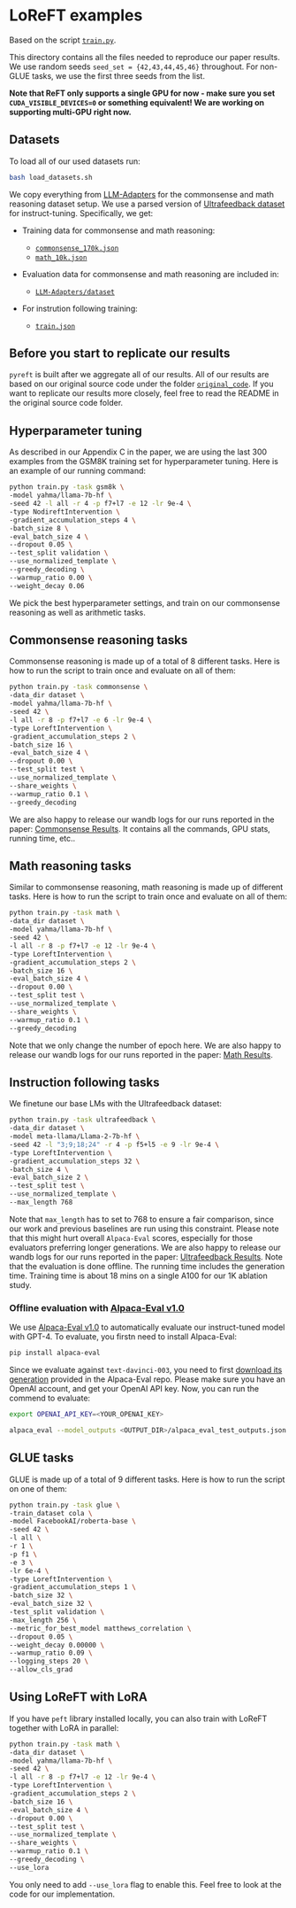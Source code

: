 # LoReFT examples

Based on the script [`train.py`](https://github.com/stanfordnlp/pyreft/blob/main/examples/loreft/train.py).

This directory contains all the files needed to reproduce our paper results. We use random seeds `seed_set = {42,43,44,45,46}` throughout. For non-GLUE tasks, we use the first three seeds from the list.

**Note that ReFT only supports a single GPU for now - make sure you set `CUDA_VISIBLE_DEVICES=0` or something equivalent! We are working on supporting multi-GPU right now.**

## Datasets

To load all of our used datasets run:

```bash
bash load_datasets.sh
```

We copy everything from [LLM-Adapters](https://github.com/AGI-Edgerunners/LLM-Adapters/tree/main) for the commonsense and math reasoning dataset setup. We use a parsed version of [Ultrafeedback dataset](https://huggingface.co/datasets/argilla/ultrafeedback-binarized-preferences-cleaned) for instruct-tuning. Specifically, we get:

- Training data for commonsense and math reasoning:

  - [`commonsense_170k.json`](https://github.com/AGI-Edgerunners/LLM-Adapters/blob/main/ft-training_set/commonsense_170k.json)
  - [`math_10k.json`](https://github.com/AGI-Edgerunners/LLM-Adapters/blob/main/ft-training_set/math_10k.json)

- Evaluation data for commonsense and math reasoning are included in:

  - [`LLM-Adapters/dataset`](https://github.com/AGI-Edgerunners/LLM-Adapters/tree/main/dataset)

- For instrution following training:
  - [`train.json`](https://github.com/frankaging/ultrafeedback-dataset/blob/main/train.json)

## Before you start to replicate our results

`pyreft` is built after we aggregate all of our results. All of our results are based on our original source code under the folder [`original_code`](https://github.com/stanfordnlp/pyreft/blob/main/examples/loreft/original_code). If you want to replicate our results more closely, feel free to read the README in the original source code folder.

## Hyperparameter tuning

As described in our Appendix C in the paper, we are using the last 300 examples from the GSM8K training set for hyperparameter tuning. Here is an example of our running command:

```bash
python train.py -task gsm8k \
-model yahma/llama-7b-hf \
-seed 42 -l all -r 4 -p f7+l7 -e 12 -lr 9e-4 \
-type NodireftIntervention \
-gradient_accumulation_steps 4 \
-batch_size 8 \
-eval_batch_size 4 \
--dropout 0.05 \
--test_split validation \
--use_normalized_template \
--greedy_decoding \
--warmup_ratio 0.00 \
--weight_decay 0.06
```

We pick the best hyperparameter settings, and train on our commonsense reasoning as well as arithmetic tasks.

## Commonsense reasoning tasks

Commonsense reasoning is made up of a total of 8 different tasks. Here is how to run the script to train once and evaluate on all of them:

```bash
python train.py -task commonsense \
-data_dir dataset \
-model yahma/llama-7b-hf \
-seed 42 \
-l all -r 8 -p f7+l7 -e 6 -lr 9e-4 \
-type LoreftIntervention \
-gradient_accumulation_steps 2 \
-batch_size 16 \
-eval_batch_size 4 \
--dropout 0.00 \
--test_split test \
--use_normalized_template \
--share_weights \
--warmup_ratio 0.1 \
--greedy_decoding
```

We are also happy to release our wandb logs for our runs reported in the paper: [Commonsense Results](https://wandb.ai/wuzhengx/ReFT_MuadDib_commonsense). It contains all the commands, GPU stats, running time, etc..

## Math reasoning tasks

Similar to commonsense reasoning, math reasoning is made up of different tasks. Here is how to run the script to train once and evaluate on all of them:

```bash
python train.py -task math \
-data_dir dataset \
-model yahma/llama-7b-hf \
-seed 42 \
-l all -r 8 -p f7+l7 -e 12 -lr 9e-4 \
-type LoreftIntervention \
-gradient_accumulation_steps 2 \
-batch_size 16 \
-eval_batch_size 4 \
--dropout 0.00 \
--test_split test \
--use_normalized_template \
--share_weights \
--warmup_ratio 0.1 \
--greedy_decoding
```

Note that we only change the number of epoch here. We are also happy to release our wandb logs for our runs reported in the paper: [Math Results](https://wandb.ai/wuzhengx/ReFT_MuadDib_math).

## Instruction following tasks

We finetune our base LMs with the Ultrafeedback dataset:

```bash
python train.py -task ultrafeedback \
-data_dir dataset \
-model meta-llama/Llama-2-7b-hf \
-seed 42 -l "3;9;18;24" -r 4 -p f5+l5 -e 9 -lr 9e-4 \
-type LoreftIntervention \
-gradient_accumulation_steps 32 \
-batch_size 4 \
-eval_batch_size 2 \
--test_split test \
--use_normalized_template \
--max_length 768
```

Note that `max_length` has to set to 768 to ensure a fair comparison, since our work and previous baselines are run using this constraint. Please note that this might hurt overall `Alpaca-Eval` scores, especially for those evaluators preferring longer generations. We are also happy to release our wandb logs for our runs reported in the paper: [Ultrafeedback Results](https://wandb.ai/wuzhengx/ReFT_MuadDib_ultrafeedback). Note that the evaluation is done offline. The running time includes the generation time. Training time is about 18 mins on a single A100 for our 1K ablation study.

### Offline evaluation with [Alpaca-Eval v1.0](https://github.com/tatsu-lab/alpaca_eval/)

We use [Alpaca-Eval v1.0](https://github.com/tatsu-lab/alpaca_eval/) to automatically evaluate our instruct-tuned model with GPT-4. To evaluate, you firstn need to install Alpaca-Eval:

```bash
pip install alpaca-eval
```

Since we evaluate against `text-davinci-003`, you need to first [download its generation](https://github.com/tatsu-lab/alpaca_eval/blob/main/results/text_davinci_003/model_outputs.json) provided in the Alpaca-Eval repo. Please make sure you have an OpenAI account, and get your OpenAI API key. Now, you can run the commend to evaluate:

```bash
export OPENAI_API_KEY=<YOUR_OPENAI_KEY>

alpaca_eval --model_outputs <OUTPUT_DIR>/alpaca_eval_test_outputs.json --annotators_config alpaca_eval_gpt4 --reference_outputs <OPENAI_OUTPUT_DIR>/text_davinci_003/model_outputs.json
```

## GLUE tasks

GLUE is made up of a total of 9 different tasks. Here is how to run the script on one of them:

```bash
python train.py -task glue \
-train_dataset cola \
-model FacebookAI/roberta-base \
-seed 42 \
-l all \
-r 1 \
-p f1 \
-e 3 \
-lr 6e-4 \
-type LoreftIntervention \
-gradient_accumulation_steps 1 \
-batch_size 32 \
-eval_batch_size 32 \
-test_split validation \
-max_length 256 \
--metric_for_best_model matthews_correlation \
--dropout 0.05 \
--weight_decay 0.00000 \
--warmup_ratio 0.09 \
--logging_steps 20 \
--allow_cls_grad
```

## Using LoReFT with LoRA

If you have `peft` library installed locally, you can also train with LoReFT together with LoRA in parallel:

```bash
python train.py -task math \
-data_dir dataset \
-model yahma/llama-7b-hf \
-seed 42 \
-l all -r 8 -p f7+l7 -e 12 -lr 9e-4 \
-type LoreftIntervention \
-gradient_accumulation_steps 2 \
-batch_size 16 \
-eval_batch_size 4 \
--dropout 0.00 \
--test_split test \
--use_normalized_template \
--share_weights \
--warmup_ratio 0.1 \
--greedy_decoding \
--use_lora
```

You only need to add `--use_lora` flag to enable this. Feel free to look at the code for our implementation.

